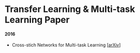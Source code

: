 # Transfer Learning & Multi-task Learning Paper



#### 2016

- Cross-stich Networks for Multi-task Learning [[arXiv](https://arxiv.org/abs/1604.03539)]
